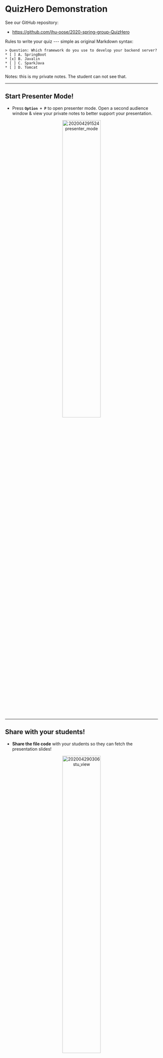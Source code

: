 # QuizHero Demonstration

See our GitHub repository:

- https://github.com/jhu-oose/2020-spring-group-QuizHero

Rules to write your quiz --- simple as original Markdown syntax:

```
> Question: Which framework do you use to develop your backend server?
* [ ] A. SpringBoot
* [x] B. Javalin
* [ ] C. SparkJava
* [ ] D. Tomcat
```

Notes: this is my private notes. The student can not see that.

---

## Start Presenter Mode!

- Press **`Option + P`** to open presenter mode. Open a second audience window & view your private notes to better support your presentation.

<p align = "center">
<img width = "50%" src='https://raw.githubusercontent.com/MrAllenChan/uPic/master/uPic/202004291524presenter_mode.gif' alt='202004291524presenter_mode'/>
</p>

---

## Share with your students!

- **Share the file code** with your students so they can fetch the presentation slides!

<p align="center">
<img width = "50%" src='https://raw.githubusercontent.com/MrAllenChan/uPic/master/uPic/202004290306stu_view.gif' alt='202004290306stu_view'/>
</p>

---

## Start quiz and view statistics

- click **`start quiz`** button to **release quiz permission** (Students won't be able to take quiz without permission.)

<p align = "center">
<img width = "50%" src='https://raw.githubusercontent.com/MrAllenChan/uPic/master/uPic/202004290301ins_quiz_stat.gif' alt='202004290301ins_quiz_stat'/>
</p>

---

## Contents of the course: let's start!

* Design Principles: SOLID

* Several Funny Quizzes!

<p align="left">
  <img width="15%" src="https://media.giphy.com/media/xohHbwcnOhqbS/giphy.gif">
</p>

Notes: This feature is fantastic. Only I can see the notes in presenter mode.

---

## What are design principles?

> A good software design organizes the code in a way that it is "easy to understand, change, maintain and reuse."

Design principles are (often opinionated) guidelines derived from experience of programmers about software design that usually take the form of do's and don'ts. They are the Commandments of OO Programming.

---

## The SOLID design principles

The SOLID design principles are some of the best-known design principles in object-oriented software development. SOLID is a mnemonic acronym for the following five principles:

- Single Responsibility Principle
- Open/Closed Principle
- Liskov Substitution Principle
- Interface Segregation Principle
- Dependency Inversion Principle

---

## Open/Closed Principle

**Classes should be open for extension but closed for modification.**

Essentially means design your application in a way to keep existing code from breaking when you implement new features.

- "Open to extension" means you can add new features.
- "Closed to modification" means the existing code (before adding a new feature) does not have to be modified when you added the new features.
 
---

## A good design example of Open/Closed Principle

<p align = "center">
<img width = "50%" src='https://i.imgur.com/bXGiP7R.jpg' alt='bXGiP7R'/>
</p>

- New functionality does not require a rewrite of existing code
- Also applies **Dependency Inversion Principle** (DIP)

---

## Quiz Part 1: Are you ready?

---

> Question: What is your favorite course?
* [ ] A. AI
* [x] B. OOSE
* [ ] C. Algorithm
* [ ] D. Computer Network

> Question: Which design principles do you apply?
* [x] A. Single Responsibility Principle
* [ ] B. Open/Closed Principle
* [ ] C. Liskov Substitution Principle
* [ ] D. Interface Segregation Principle

---

## Dependency Inversion Principle

**High-level classes shouldn’t have to change because low-level classes change.**

The dependency inversion principle **does not only change the direction** of the dependency; it **splits the dependency** between the high-level and low-level modules by **introducing an abstraction** between them. So in the end, you get two dependencies:

- the high-level module depends on the abstraction, and
- the low-level depends on the same abstraction.

---

## Quiz Part 2: Go for it!

---

> Question: Which SOLID design principle is most closely described by the given statement: classes should depend on abstractions rather than implementations.
* [ ] A. Interface Segregation Principle
* [ ] B. Open/Closed Principle.
* [ ] C. Liskov Substitution Principle.
* [x] D. Dependency Inversion Principle

> Question: Which is one of the most widely used java design pattern?
* [ ] A. Composite Pattern
* [ ] B. Dependency Injection Pattern
* [x] C. Factory Pattern
* [ ] D. Singleton Pattern

> Question: Which framework do you use to develop your backend server?
* [ ] A. SpringBoot
* [x] B. Javalin
* [ ] C. SparkJava
* [ ] D. Tomcat

---

## Hope you enjoy QuizHero!

- Feel excited? Start writing your own presentation slides!!

<p align = "center">
<img width = "50%" src='https://raw.githubusercontent.com/MrAllenChan/uPic/master/uPic/202004290230ins_view_slides.gif' alt='202004290230ins_view_slides'/>
</p>

Notes: this is my private notes. The student can not see that.